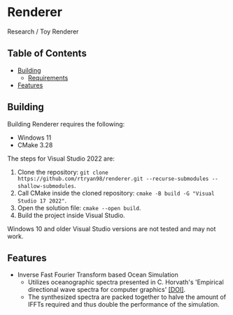# Renderer
Research / Toy Renderer

## Table of Contents
- [Building](#building)
    - [Requirements](#requirements)
- [Features](#features)

## Building
Building Renderer requires the following:
- Windows 11
- CMake 3.28

The steps for Visual Studio 2022 are:
1. Clone the repository: `git clone https://github.com/rtryan98/renderer.git --recurse-submodules --shallow-submodules`.
2. Call CMake inside the cloned repository: `cmake -B build -G "Visual Studio 17 2022"`.
3. Open the solution file: `cmake --open build`.
4. Build the project inside Visual Studio.

Windows 10 and older Visual Studio versions are not tested and may not work.

## Features
- Inverse Fast Fourier Transform based Ocean Simulation
    - Utilizes oceanographic spectra presented in C. Horvath's 'Empirical directional wave spectra for computer graphics' [\[DOI\]](https://dl.acm.org/doi/10.1145/2791261.2791267).
    - The synthesized spectra are packed together to halve the amount of IFFTs required and thus double the performance of the simulation.
